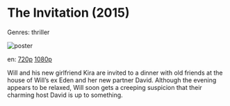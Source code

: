 # The Invitation (2015)

Genres: thriller

![poster](http://image.tmdb.org/t/p/w500/v5Bdti2w5sqKNPge6I9jF2YpAqF.jpg)

en:
  [720p](magnet:?xt=urn:btih:C7FA7FAD2C048D94749FB91374EBE6B2BC009F8C&tr=udp://glotorrents.pw:6969/announce&tr=udp://tracker.opentrackr.org:1337/announce&tr=udp://torrent.gresille.org:80/announce&tr=udp://tracker.openbittorrent.com:80&tr=udp://tracker.coppersurfer.tk:6969&tr=udp://tracker.leechers-paradise.org:6969&tr=udp://p4p.arenabg.ch:1337&tr=udp://tracker.internetwarriors.net:1337)
  [1080p](magnet:?xt=urn:btih:30D2502D09B14C63EFF28C19E1F670A796094E74&tr=udp://glotorrents.pw:6969/announce&tr=udp://tracker.opentrackr.org:1337/announce&tr=udp://torrent.gresille.org:80/announce&tr=udp://tracker.openbittorrent.com:80&tr=udp://tracker.coppersurfer.tk:6969&tr=udp://tracker.leechers-paradise.org:6969&tr=udp://p4p.arenabg.ch:1337&tr=udp://tracker.internetwarriors.net:1337)
  


Will and his new girlfriend Kira are invited to a dinner with old friends at the house of Will’s ex Eden and her new partner David. Although the evening appears to be relaxed, Will soon gets a creeping suspicion that their charming host David is up to something.